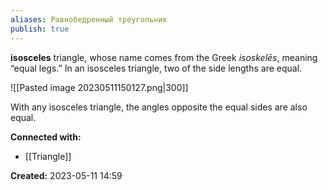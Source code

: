 ```yaml
---
aliases: Равнобедренный треугольник
publish: true
---
```


**isosceles** triangle, whose name comes from the Greek _isoskelēs_, meaning “equal legs.” In an isosceles triangle, two of the side lengths are equal.

![[Pasted image 20230511150127.png|300]]

With any isosceles triangle, the angles opposite the equal sides are also equal.














**Connected with:**
- [[Triangle]]



**Created:** 2023-05-11 14:59